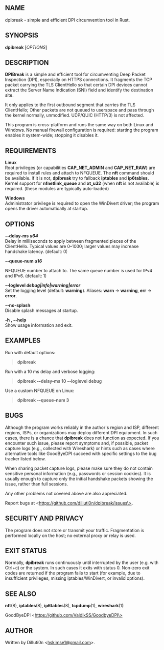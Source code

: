 ## NAME

dpibreak - simple and efficient DPI circumvention tool in Rust.

## SYNOPSIS

**dpibreak** \[*OPTIONS*\]

## DESCRIPTION

**DPIBreak** is a simple and efficient tool for circumventing Deep
Packet Inspection (DPI), especially on HTTPS connections. It fragments
the TCP packet carrying the TLS ClientHello so that certain DPI devices
cannot extract the Server Name Indication (SNI) field and identify the
destination site.

It only applies to the first outbound segment that carries the TLS
ClientHello; Other packets are not queued to userspace and pass through
the kernel normally, unmodified. UDP/QUIC (HTTP/3) is not affected.

This program is cross-platform and runs the same way on both Linux and
Windows. No manual firewall configuration is required: starting the
program enables it system-wide; stopping it disables it.

## REQUIREMENTS

**Linux**  
Root privileges (or capabilities **CAP_NET_ADMIN** and **CAP_NET_RAW**)
are required to install rules and attach to NFQUEUE. The **nft** command
should be available. If it is not, **dpibreak** try to fallback
**iptables** and **ip6tables.** Kernel support for **nfnetlink_queue**
and **xt_u32** (when **nft** is not available) is required. (these
modules are typically auto-loaded)

<!-- -->

**Windows**  
Administrator privilege is required to open the WinDivert driver; the
program opens the driver automatically at startup.

## OPTIONS

**--delay-ms *u64***  
Delay in milliseconds to apply between fragmented pieces of the
ClientHello. Typical values are 0–1000; larger values may increase
handshake latency. (default: 0)

**--queue-num *u16***  

NFQUEUE number to attach to. The same queue number is used for IPv4 and
IPv6. (default: 1)

**--loglevel *debug\|info\|warning\|error***  
Set the logging level (default: **warning**). Aliases: **warn** -\>
**warning**, **err** -\> **error**.

**--no-splash**  
Disable splash messages at startup.

**-h , --help**  
Show usage information and exit.

## EXAMPLES

Run with default options:

> **dpibreak**

Run with a 10 ms delay and verbose logging:

> **dpibreak --delay-ms 10 --loglevel debug**

Use a custom NFQUEUE on Linux:

> **dpibreak --queue-num 3**

## BUGS

Although the program works reliably in the author's region and ISP,
different regions, ISPs, or organizations may deploy different DPI
equipment. In such cases, there is a chance that **dpibreak** does not
function as expected. If you encounter such issue, please report
symptoms and, if possible, packet capture logs (e.g., collected with
Wireshark) or hints such as cases where alternative tools like
GoodByeDPI succeed with specific settings to the bug tracker listed
below.

When sharing packet capture logs, please make sure they do not contain
sensitive personal information (e.g., passwords or session cookies). It
is usually enough to capture only the initial handshake packets showing
the issue, rather than full sessions.

Any other problems not covered above are also appreciated.

Report bugs at \<https://github.com/dilluti0n/dpibreak/issues\>.

## SECURITY AND PRIVACY

The program does not store or transmit your traffic. Fragmentation is
performed locally on the host; no external proxy or relay is used.

## EXIT STATUS

Normally, **dpibreak** runs continuously until interrupted by the user
(e.g. with Ctrl+c) or the system. In such cases it exits with status 0.
Non-zero exit codes are returned if the program fails to start (for
example, due to insufficient privileges, missing iptables/WinDivert, or
invalid options).

## SEE ALSO

**nft**(8), **iptables**(8), **ip6tables**(8), **tcpdump**(1),
**wireshark**(1)

GoodByeDPI \<https://github.com/ValdikSS/GoodbyeDPI\>

## AUTHOR

Written by Dilluti0n \<hskimse1@gmail.com\>.
